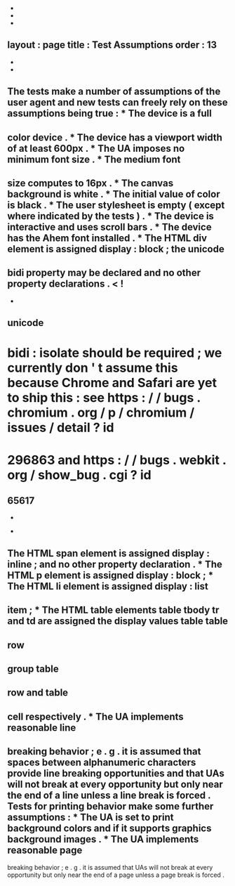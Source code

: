 -
-
-
layout
:
page
title
:
Test
Assumptions
order
:
13
-
-
-
The
tests
make
a
number
of
assumptions
of
the
user
agent
and
new
tests
can
freely
rely
on
these
assumptions
being
true
:
*
The
device
is
a
full
-
color
device
.
*
The
device
has
a
viewport
width
of
at
least
600px
.
*
The
UA
imposes
no
minimum
font
size
.
*
The
medium
font
-
size
computes
to
16px
.
*
The
canvas
background
is
white
.
*
The
initial
value
of
color
is
black
.
*
The
user
stylesheet
is
empty
(
except
where
indicated
by
the
tests
)
.
*
The
device
is
interactive
and
uses
scroll
bars
.
*
The
device
has
the
Ahem
font
installed
.
*
The
HTML
div
element
is
assigned
display
:
block
;
the
unicode
-
bidi
property
may
be
declared
and
no
other
property
declarations
.
<
!
-
-
unicode
-
bidi
:
isolate
should
be
required
;
we
currently
don
'
t
assume
this
because
Chrome
and
Safari
are
yet
to
ship
this
:
see
https
:
/
/
bugs
.
chromium
.
org
/
p
/
chromium
/
issues
/
detail
?
id
=
296863
and
https
:
/
/
bugs
.
webkit
.
org
/
show_bug
.
cgi
?
id
=
65617
-
-
>
*
The
HTML
span
element
is
assigned
display
:
inline
;
and
no
other
property
declaration
.
*
The
HTML
p
element
is
assigned
display
:
block
;
*
The
HTML
li
element
is
assigned
display
:
list
-
item
;
*
The
HTML
table
elements
table
tbody
tr
and
td
are
assigned
the
display
values
table
table
-
row
-
group
table
-
row
and
table
-
cell
respectively
.
*
The
UA
implements
reasonable
line
-
breaking
behavior
;
e
.
g
.
it
is
assumed
that
spaces
between
alphanumeric
characters
provide
line
breaking
opportunities
and
that
UAs
will
not
break
at
every
opportunity
but
only
near
the
end
of
a
line
unless
a
line
break
is
forced
.
Tests
for
printing
behavior
make
some
further
assumptions
:
*
The
UA
is
set
to
print
background
colors
and
if
it
supports
graphics
background
images
.
*
The
UA
implements
reasonable
page
-
breaking
behavior
;
e
.
g
.
it
is
assumed
that
UAs
will
not
break
at
every
opportunity
but
only
near
the
end
of
a
page
unless
a
page
break
is
forced
.
